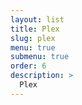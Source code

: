 ```yaml
---
layout: list
title: Plex
slug: plex
menu: true
submenu: true
order: 6
description: >
  Plex
---
```


